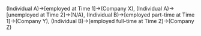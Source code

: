 (Individual A)->[employed at Time 1]->(Company X), (Individual A)->[unemployed at Time 2]->(N/A), (Individual B)->[employed part-time at Time 1]->(Company Y), (Individual B)->[employed full-time at Time 2]->(Company Z)